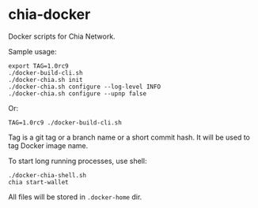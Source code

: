 # chia-docker

Docker scripts for Chia Network.

Sample usage:

```
export TAG=1.0rc9
./docker-build-cli.sh
./docker-chia.sh init
./docker-chia.sh configure --log-level INFO
./docker-chia.sh configure --upnp false
```

Or:

```
TAG=1.0rc9 ./docker-build-cli.sh
```

Tag is a git tag or a branch name or a short commit hash. It will be used to tag Docker image name.

To start long running processes, use shell:

```
./docker-chia-shell.sh
chia start-wallet
```

All files will be stored in `.docker-home` dir.

